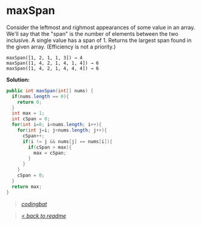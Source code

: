 # maxSpan

Consider the leftmost and righmost appearances of some value in an array. We'll say that the "span" is the number of elements between the two inclusive. A single value has a span of 1. Returns the largest span found in the given array. (Efficiency is not a priority.)

```
maxSpan([1, 2, 1, 1, 3]) → 4
maxSpan([1, 4, 2, 1, 4, 1, 4]) → 6
maxSpan([1, 4, 2, 1, 4, 4, 4]) → 6
```

**Solution:**

```java
public int maxSpan(int[] nums) {
  if(nums.length == 0){
    return 0;
  }
  int max = 1;
  int cSpan = 0;
  for(int i=0; i<nums.length; i++){
    for(int j=i; j<nums.length; j++){
      cSpan++;
      if(i != j && nums[j] == nums[i]){
        if(cSpan > max){
          max = cSpan;
        }
      }
    }
    cSpan = 0;
  }
  return max;
}
```

> _[codingbat](https://codingbat.com/prob/p189576)_

> [< _back to readme_](/README.md)